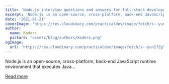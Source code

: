 ```yaml
---
title: 'Node.js interview questions and answers for full-stack developers.'
excerpt: 'Node.js is an open-source, cross-platform, back-end JavaScript runtime environment that executes Java...'
date: '2021-01-21'
coverImage: 'https://res.cloudinary.com/practicaldev/image/fetch/s--yunIfZgY--/c_imagga_scale,f_auto,fl_progressive,h_420,q_auto,w_1000/https://dev-to-uploads.s3.amazonaws.com/i/rkxxmrbtpa8uz5o2krwv.jpeg'
author:
  name: Koders
  picture: "assets/blog/authors/koders.png"
ogImage:
  url: 'https://res.cloudinary.com/practicaldev/image/fetch/s--yunIfZgY--/c_imagga_scale,f_auto,fl_progressive,h_420,q_auto,w_1000/https://dev-to-uploads.s3.amazonaws.com/i/rkxxmrbtpa8uz5o2krwv.jpeg'
---
```


Node.js is an open-source, cross-platform, back-end JavaScript runtime environment that executes Java...

[Read more](https://dev.to/devinterview/node-js-interview-questions-and-answers-for-full-stack-developers-27bl)
